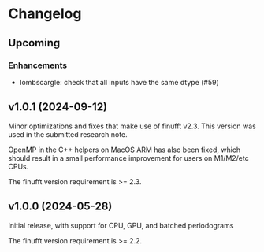 # Changelog

## Upcoming

### Enhancements
- lombscargle: check that all inputs have the same dtype (#59)

## v1.0.1 (2024-09-12)
Minor optimizations and fixes that make use of finufft v2.3. This version was used in the submitted research note.

OpenMP in the C++ helpers on MacOS ARM has also been fixed, which should result in a small performance improvement for users on M1/M2/etc CPUs.

The finufft version requirement is >= 2.3.

## v1.0.0 (2024-05-28)
Initial release, with support for CPU, GPU, and batched periodograms

The finufft version requirement is >= 2.2.
